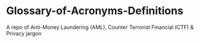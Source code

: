 # Glossary-of-Acronyms-Definitions
A repo of Anti-Money Laundering (AML), Counter Terrorist Financial (CTF) &amp; Privacy jargon
